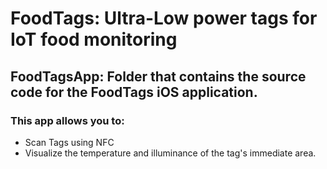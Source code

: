 # FoodTags: Ultra-Low power tags for IoT food monitoring

## FoodTagsApp: Folder that contains the source code for the FoodTags iOS application.
### This app allows you to:
- Scan Tags using NFC
- Visualize the temperature and illuminance of the tag's immediate area.



